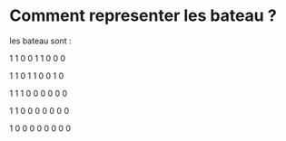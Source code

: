 # Comment representer les bateau ?

les bateau sont :

1 1 0
0 1 1
0 0 0

1 1 0
1 1 0
0 1 0

1 1 1
0 0 0
0 0 0

1 1 0
0 0 0
0 0 0

1 0 0
0 0 0
0 0 0

